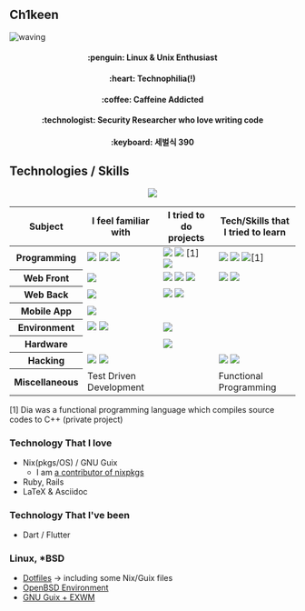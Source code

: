## Ch1keen

![waving](https://capsule-render.vercel.app/api?type=waving&height=200&text=Ch1keen!&fontAlign=80&fontAlignY=40&color=gradient)
<!-- https://github.com/kyechan99/capsule-render#waving -->

<h4 align="center">:penguin: Linux & Unix Enthusiast</h4>

<h4 align="center">:heart: Technophilia(!)</h4>

<h4 align="center">:coffee: Caffeine Addicted</h4>

<h4 align="center">:technologist: Security Researcher who love writing code</h4>

<h4 align="center">:keyboard: 세벌식 390</h4>

## Technologies / Skills

<div align="center">
  <img src="https://github.com/Ch1keen/Ch1keen/assets/40013212/18b7094d-e79d-4295-8b03-35b020118cb3">
</div>


<table>
  <thead>
    <tr>
      <th>Subject</th>
      <th>I feel familiar with</th>
      <th>I tried to do projects</th>
      <th>Tech/Skills that I tried to learn</th>
    </tr>
  </thead>
  <tbody>
    <tr>
      <th>Programming</th>
      <td>
        <img src="https://img.shields.io/badge/Ruby-CC342D?style=for-the-badge&logo=ruby&logoColor=white">
        <img src="https://img.shields.io/badge/Python-3776AB?style=for-the-badge&logo=python&logoColor=white">
        <img src="https://img.shields.io/badge/JavaScript-F7DF1E?style=for-the-badge&logo=javascript&logoColor=black">
      </td>
      <td>
        <img src="https://img.shields.io/badge/c-%2300599C.svg?style=for-the-badge&logo=c&logoColor=white">
        <img src="https://img.shields.io/badge/c++-%2300599C.svg?style=for-the-badge&logo=c%2B%2B&logoColor=white">
        [1]
        <img src="https://img.shields.io/badge/typescript-%23007ACC.svg?style=for-the-badge&logo=typescript&logoColor=white">
      </td>
      <td>
        <img src="https://img.shields.io/badge/Haskell-5e5086?style=for-the-badge&logo=haskell&logoColor=white">
        <img src="https://img.shields.io/badge/Java-ED8B00?style=for-the-badge&logo=openjdk&logoColor=white">
        <img src="https://img.shields.io/badge/Dia-35BDB2?style=for-the-badge&logo=sketch&logoColor=white">[1]
      </td>
    </tr>
    <tr>
      <th>Web Front</th>
      <td><img src="https://img.shields.io/badge/Tailwind_CSS-38B2AC?style=for-the-badge&logo=tailwind-css&logoColor=white"></td>
      <td>
        <img src="https://img.shields.io/badge/web3.js-F16822?style=for-the-badge&logo=web3.js&logoColor=white">
        <img src="https://img.shields.io/badge/react-%2320232a.svg?style=for-the-badge&logo=react&logoColor=%2361DAFB">
        <img src="https://img.shields.io/badge/Next-black?style=for-the-badge&logo=next.js&logoColor=white">
      </td>
      <td>
        <img src="https://img.shields.io/badge/MUI-%230081CB.svg?style=for-the-badge&logo=mui&logoColor=white">
        <img src="https://img.shields.io/badge/bootstrap-%238511FA.svg?style=for-the-badge&logo=bootstrap&logoColor=white">
      </td>
    </tr>
    <tr>
      <th>Web Back</th>
      <td><img src="https://img.shields.io/badge/Ruby_on_Rails-CC0000?style=for-the-badge&logo=ruby-on-rails&logoColor=white"></td>
      <td>
        <img src="https://img.shields.io/badge/Express.js-404D59?style=for-the-badge">
        <img src="https://img.shields.io/badge/FastAPI-005571?style=for-the-badge&logo=fastapi">
      </td>
      <td></td>
    </tr>
    <tr>
      <th>Mobile App</th>
      <td><img src="https://img.shields.io/badge/Flutter-%2302569B.svg?style=for-the-badge&logo=Flutter&logoColor=white"></td>
      <td></td>
      <td></td>
    </tr>
    <tr>
      <th>Environment</th>
      <td>
        <img src="https://img.shields.io/badge/docker-%230db7ed.svg?style=for-the-badge&logo=docker&logoColor=white">
        <img src="https://img.shields.io/badge/NIX-5277C3.svg?style=for-the-badge&logo=NixOS&logoColor=white">
      </td>
      <td><img src="https://img.shields.io/badge/kubernetes(k3s)-%23326ce5.svg?style=for-the-badge&logo=kubernetes&logoColor=white"></td>
      <td></td>
    </tr>
    <tr>
      <th>Hardware</th>
      <td></td>
      <td><img src="https://img.shields.io/badge/-Arduino-00979D?style=for-the-badge&logo=Arduino&logoColor=white"></td>
      <td></td>
    </tr>
    <tr>
      <th>Hacking</th>
      <td>
        <img src="https://img.shields.io/badge/Pwnable-black?style=for-the-badge&logoColor=white">
        <img src="https://img.shields.io/badge/web_hacking-%230db7ed.svg?style=for-the-badge&logoColor=white">
      </td>
      <td></td>
      <td>
        <img src="https://img.shields.io/badge/Cryptography-%234DC730?style=for-the-badge&logoColor=white">
        <img src="https://img.shields.io/badge/Digital_Forensics-CC0000?style=for-the-badge&logoColor=white">
      </td>
    </tr>
    <tr>
      <th>Miscellaneous</th>
      <td>Test Driven Development</td>
      <td></td>
      <td>Functional Programming</td>
    </tr>
  </tbody>
</table>


[1] Dia was a functional programming language which compiles source codes to C++ (private project)

### Technology That I love
- Nix(pkgs/OS) / GNU Guix
  - I am [a contributor of nixpkgs](https://github.com/orgs/NixOS/people?query=Ch1keen)
- Ruby, Rails
- LaTeX & Asciidoc

### Technology That I've been
- Dart / Flutter

### Linux, *BSD
- [Dotfiles](https://www.github.com/Ch1keen/dotfiles) -> including some Nix/Guix files
- [OpenBSD Environment](https://www.github.com/Ch1keen/OBSD-Environment)
- [GNU Guix + EXWM](https://github.com/Ch1keen/dotfiles/tree/main/guix/guix-exwm)


<!--
**Ch1keen/Ch1keen** is a ✨ _special_ ✨ repository because its `README.md` (this file) appears on your GitHub profile.

Here are some ideas to get you started:

- 🔭 I’m currently working on ...
- 🌱 I’m currently learning ...
- 👯 I’m looking to collaborate on ...
- 🤔 I’m looking for help with ...
- 💬 Ask me about ...
- 📫 How to reach me: ...
- 😄 Pronouns: ...
- ⚡ Fun fact: ...
-->
